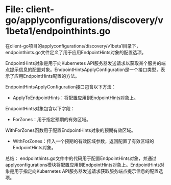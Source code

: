 # File: client-go/applyconfigurations/discovery/v1beta1/endpointhints.go

在client-go项目的applyconfigurations/discovery/v1beta1目录下，endpointhints.go文件定义了用于应用EndpointHints对象的配置选项。

EndpointHints对象是用于向Kubernetes API服务器发送请求以获取某个服务的端点提示信息的配置对象。EndpointHintsApplyConfiguration是一个接口类型，表示了应用EndpointHints配置的方法。

EndpointHintsApplyConfiguration接口包含以下方法：
- ApplyToEndpointHints：将配置应用到EndpointHints对象上。

EndpointHints对象包含以下字段：
- ForZones：用于指定预期的有效区域。

WithForZones函数用于配置EndpointHints对象的预期有效区域。
- WithForZones：传入一个预期的有效区域参数，返回配置了有效区域的EndpointHints对象。

总结：
endpointhints.go文件中的代码用于配置EndpointHints对象，并通过applyconfigurations模块将配置应用到EndpointHints对象上。EndpointHints对象是用于指定向Kubernetes API服务器发送请求获取服务端点提示信息的配置选项。

